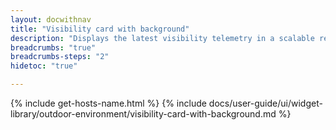 ```yaml
---
layout: docwithnav
title: "Visibility card with background"
description: "Displays the latest visibility telemetry in a scalable rectangle card with the background image."
breadcrumbs: "true"
breadcrumbs-steps: "2"
hidetoc: "true"

---
```

{% include get-hosts-name.html %}
{% include docs/user-guide/ui/widget-library/outdoor-environment/visibility-card-with-background.md %}
